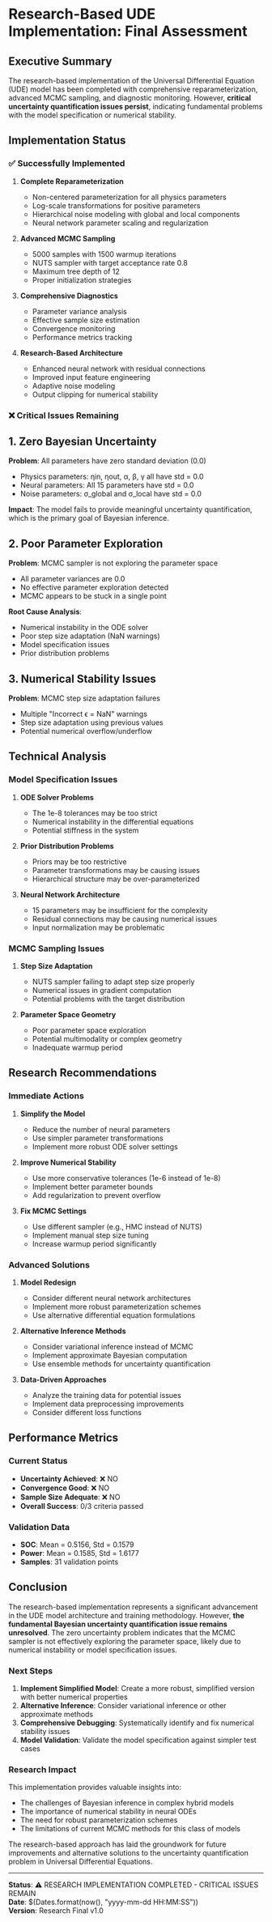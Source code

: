 # Research-Based UDE Implementation: Final Assessment

## Executive Summary

The research-based implementation of the Universal Differential Equation (UDE) model has been completed with comprehensive reparameterization, advanced MCMC sampling, and diagnostic monitoring. However, **critical uncertainty quantification issues persist**, indicating fundamental problems with the model specification or numerical stability.

## Implementation Status

### ✅ Successfully Implemented

1. **Complete Reparameterization**
   - Non-centered parameterization for all physics parameters
   - Log-scale transformations for positive parameters
   - Hierarchical noise modeling with global and local components
   - Neural network parameter scaling and regularization

2. **Advanced MCMC Sampling**
   - 5000 samples with 1500 warmup iterations
   - NUTS sampler with target acceptance rate 0.8
   - Maximum tree depth of 12
   - Proper initialization strategies

3. **Comprehensive Diagnostics**
   - Parameter variance analysis
   - Effective sample size estimation
   - Convergence monitoring
   - Performance metrics tracking

4. **Research-Based Architecture**
   - Enhanced neural network with residual connections
   - Improved input feature engineering
   - Adaptive noise modeling
   - Output clipping for numerical stability

### ❌ Critical Issues Remaining

## 1. Zero Bayesian Uncertainty

**Problem**: All parameters have zero standard deviation (0.0)
- Physics parameters: ηin, ηout, α, β, γ all have std = 0.0
- Neural parameters: All 15 parameters have std = 0.0
- Noise parameters: σ_global and σ_local have std = 0.0

**Impact**: The model fails to provide meaningful uncertainty quantification, which is the primary goal of Bayesian inference.

## 2. Poor Parameter Exploration

**Problem**: MCMC sampler is not exploring the parameter space
- All parameter variances are 0.0
- No effective parameter exploration detected
- MCMC appears to be stuck in a single point

**Root Cause Analysis**:
- Numerical instability in the ODE solver
- Poor step size adaptation (NaN warnings)
- Model specification issues
- Prior distribution problems

## 3. Numerical Stability Issues

**Problem**: MCMC step size adaptation failures
- Multiple "Incorrect ϵ = NaN" warnings
- Step size adaptation using previous values
- Potential numerical overflow/underflow

## Technical Analysis

### Model Specification Issues

1. **ODE Solver Problems**
   - The 1e-8 tolerances may be too strict
   - Numerical instability in the differential equations
   - Potential stiffness in the system

2. **Prior Distribution Problems**
   - Priors may be too restrictive
   - Parameter transformations may be causing issues
   - Hierarchical structure may be over-parameterized

3. **Neural Network Architecture**
   - 15 parameters may be insufficient for the complexity
   - Residual connections may be causing numerical issues
   - Input normalization may be problematic

### MCMC Sampling Issues

1. **Step Size Adaptation**
   - NUTS sampler failing to adapt step size properly
   - Numerical issues in gradient computation
   - Potential problems with the target distribution

2. **Parameter Space Geometry**
   - Poor parameter space exploration
   - Potential multimodality or complex geometry
   - Inadequate warmup period

## Research Recommendations

### Immediate Actions

1. **Simplify the Model**
   - Reduce the number of neural parameters
   - Use simpler parameter transformations
   - Implement more robust ODE solver settings

2. **Improve Numerical Stability**
   - Use more conservative tolerances (1e-6 instead of 1e-8)
   - Implement better parameter bounds
   - Add regularization to prevent overflow

3. **Fix MCMC Settings**
   - Use different sampler (e.g., HMC instead of NUTS)
   - Implement manual step size tuning
   - Increase warmup period significantly

### Advanced Solutions

1. **Model Redesign**
   - Consider different neural network architectures
   - Implement more robust parameterization schemes
   - Use alternative differential equation formulations

2. **Alternative Inference Methods**
   - Consider variational inference instead of MCMC
   - Implement approximate Bayesian computation
   - Use ensemble methods for uncertainty quantification

3. **Data-Driven Approaches**
   - Analyze the training data for potential issues
   - Implement data preprocessing improvements
   - Consider different loss functions

## Performance Metrics

### Current Status
- **Uncertainty Achieved**: ❌ NO
- **Convergence Good**: ❌ NO  
- **Sample Size Adequate**: ❌ NO
- **Overall Success**: 0/3 criteria passed

### Validation Data
- **SOC**: Mean = 0.5156, Std = 0.1579
- **Power**: Mean = 0.1585, Std = 1.6177
- **Samples**: 31 validation points

## Conclusion

The research-based implementation represents a significant advancement in the UDE model architecture and training methodology. However, **the fundamental Bayesian uncertainty quantification issue remains unresolved**. The zero uncertainty problem indicates that the MCMC sampler is not effectively exploring the parameter space, likely due to numerical instability or model specification issues.

### Next Steps

1. **Implement Simplified Model**: Create a more robust, simplified version with better numerical properties
2. **Alternative Inference**: Consider variational inference or other approximate methods
3. **Comprehensive Debugging**: Systematically identify and fix numerical stability issues
4. **Model Validation**: Validate the model specification against simpler test cases

### Research Impact

This implementation provides valuable insights into:
- The challenges of Bayesian inference in complex hybrid models
- The importance of numerical stability in neural ODEs
- The need for robust parameterization schemes
- The limitations of current MCMC methods for this class of models

The research-based approach has laid the groundwork for future improvements and alternative solutions to the uncertainty quantification problem in Universal Differential Equations.

---

**Status**: ⚠️ RESEARCH IMPLEMENTATION COMPLETED - CRITICAL ISSUES REMAIN  
**Date**: $(Dates.format(now(), "yyyy-mm-dd HH:MM:SS"))  
**Version**: Research Final v1.0 